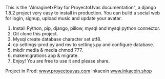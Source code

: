 This is the "AlmaginetxPlay for ProyectoUvas documentation", a django 1.8.2 project very easy to install in production. You can build a social web for login, signup, upload music and update your avatar.

1. Install Python, pip, django, pillow, mysql and mysql python connector.
2. Git clone this project.
3. Mysql create database character set utf8.
4. cp settings-prod.py and mv to settings.py and configure database.
5. mkdir media & media chmod 777.
6. makemigrations app & migrate.
7. Enjoy! You are free to use it and please share.

Project in Prod: www.proyectouvas.com
inkacoin www.inkacoin.shop
